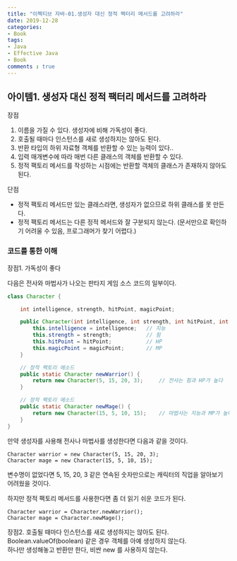 ```yaml
---
title: "이펙티브 자바-01.생성자 대신 정적 팩터리 메서드를 고려하라"
date: 2019-12-28
categories: 
- Book
tags:
- Java
- Effective Java
- Book
comments : true
---
```


## 아이템1. 생성자 대신 정적 팩터리 메서드를 고려하라
장점
1. 이름을 가질 수 있다. 생성자에 비해 가독성이 좋다.
2. 호출될 때마다 인스턴스를 새로 생성하지는 않아도 된다.
3. 반환 타입의 하위 자료형 객체를 반환할 수 있는 능력이 있다..
4. 입력 매개변수에 따라 매번 다른 클래스의 객체를 반환할 수 있다.
5. 정적 팩토리 메서드를 작성하는 시점에는 반환할 객체의 클래스가 존재하지 않아도 된다.

단점
- 정적 팩토리 메서드만 있는 클래스라면, 생성자가 없으므로 하위 클래스를 못 만든다.
- 정적 팩토리 메서드는 다른 정적 메서드와 잘 구분되지 않는다. (문서만으로 확인하기 어려울 수 있음, 프로그래머가 찾기 어렵다.)


### 코드를 통한 이해
장점1. 가독성이 좋다

다음은 전사와 마법사가 나오는 판타지 게임 소스 코드의 일부이다.
~~~java
class Character {

    int intelligence, strength, hitPoint, magicPoint;

    public Character(int intelligence, int strength, int hitPoint, int magicPoint) {
        this.intelligence = intelligence;   // 지능
        this.strength = strength;           // 힘
        this.hitPoint = hitPoint;           // HP
        this.magicPoint = magicPoint;       // MP
    }

    // 정적 팩토리 메소드
    public static Character newWarrior() {
        return new Character(5, 15, 20, 3);     // 전사는 힘과 HP가 높다
    }

    // 정적 팩토리 메소드
    public static Character newMage() {
        return new Character(15, 5, 10, 15);    // 마법사는 지능과 MP가 높다
    }
}
~~~
만약 생성자를 사용해 전사나 마법사를 생성한다면 다음과 같을 것이다.
~~~
Character warrior = new Character(5, 15, 20, 3);
Character mage = new Character(15, 5, 10, 15);
~~~
변수명이 없었다면 5, 15, 20, 3 같은 연속된 숫자만으로는 캐릭터의 직업을 알아보기 어려웠을 것이다.

하지만 정적 팩토리 메서드를 사용한다면 좀 더 읽기 쉬운 코드가 된다.
~~~
Character warrior = Character.newWarrior();
Character mage = Character.newMage();
~~~

장점2. 호출될 때마다 인스턴스를 새로 생성하지는 않아도 된다.           
Boolean.valueOf(boolean) 같은 경우 객체를 아예 생성하지 않는다.                   
하나만 생성해놓고 반환만 한다, 비싼 new 를 사용하지 않는다.           
